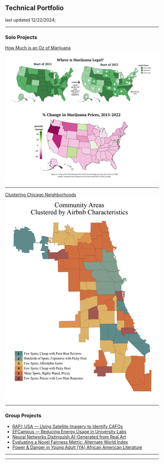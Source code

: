 ## Technical Portfolio
last updated 12/22/2024;

---

### Solo Projects

[How Much is an Oz of Marijuana](/marijuana_proj)
<img src="images/marijuana_maps.png?raw=true"/>

---
[Clustering Chicago Neighborhoods](/clustering_proj)
<img src="images/airbnbs.png?raw=true"/>

---

### Group Projects

- [RAFI: USA — Using Satellite Imagery to Identify CAFOs](/pdf/rafi.pdf)
- [EFCampus — Reducing Energy Usage in University Labs](/pdf/efcampus.pdf)
- [Neural Networks Distinguish AI-Generated from Real Art](/ai_art_proj)
- [Evaluating a Novel Fairness Metric: Alternate World Index](/pdf/dualfair_presentation.pdf)
- [Power & Danger in Young Adult (YA) African American Literature](/uni_proj)

---
---

